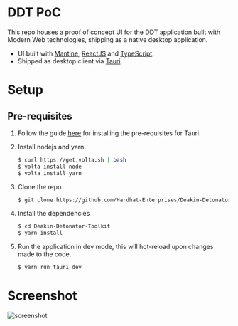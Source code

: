 # DDT PoC

This repo houses a proof of concept UI for the DDT application built with Modern Web technologies, shipping as a native desktop application.

-   UI built with [Mantine](https://mantine.dev), [ReactJS](https://reactjs.org/) and [TypeScript](https://www.typescriptlang.org/).
-   Shipped as desktop client via [Tauri](https://tauri.app/).

# Setup

## Pre-requisites

1. Follow the guide [here](https://tauri.app/v1/guides/getting-started/prerequisites) for installing the pre-requisites for Tauri.

2. Install nodejs and yarn.

    ```bash
    $ curl https://get.volta.sh | bash
    $ volta install node
    $ volta install yarn
    ```

3. Clone the repo

    ```bash
    $ git clone https://github.com/Hardhat-Enterprises/Deakin-Detonator-Toolkit
    ```

4. Install the dependencies

    ```bash
    $ cd Deakin-Detonator-Toolkit
    $ yarn install
    ```

5. Run the application in dev mode, this will hot-reload upon changes made to the code.

    ```bash
    $ yarn run tauri dev
    ```

# Screenshot

![screenshot](https://i.imgur.com/Nu67H6n.png)
